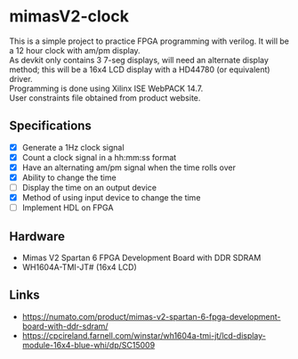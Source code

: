 # mimasV2-clock
This is a simple project to practice FPGA programming with verilog. It will be a 12 hour clock with am/pm display.\
As devkit only contains 3 7-seg displays, will need an alternate display method; this will be a 16x4 LCD display with a HD44780 (or equivalent) driver.\
Programming is done using Xilinx ISE WebPACK 14.7.\
User constraints file obtained from product website.

## Specifications
- [x] Generate a 1Hz clock signal
- [x] Count a clock signal in a hh:mm:ss format
- [x] Have an alternating am/pm signal when the time rolls over
- [x] Ability to change the time
- [ ] Display the time on an output device
- [x] Method of using input device to change the time
- [ ] Implement HDL on FPGA

## Hardware
- Mimas V2 Spartan 6 FPGA Development Board with DDR SDRAM
- WH1604A-TMI-JT# (16x4 LCD)

## Links
- https://numato.com/product/mimas-v2-spartan-6-fpga-development-board-with-ddr-sdram/
- https://cpcireland.farnell.com/winstar/wh1604a-tmi-jt/lcd-display-module-16x4-blue-whi/dp/SC15009
